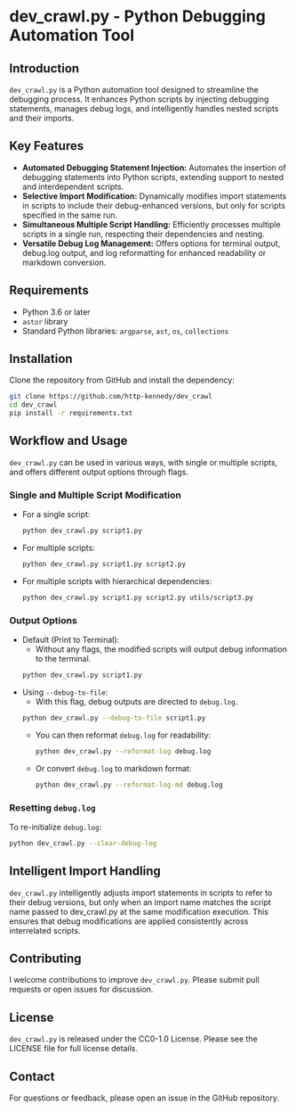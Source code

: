 # dev_crawl.py - Python Debugging Automation Tool

## Introduction
`dev_crawl.py` is a Python automation tool designed to streamline the debugging process. It enhances Python scripts by injecting debugging statements, manages debug logs, and intelligently handles nested scripts and their imports.

## Key Features
- **Automated Debugging Statement Injection:** Automates the insertion of debugging statements into Python scripts, extending support to nested and interdependent scripts.
- **Selective Import Modification:** Dynamically modifies import statements in scripts to include their debug-enhanced versions, but only for scripts specified in the same run.
- **Simultaneous Multiple Script Handling:** Efficiently processes multiple scripts in a single run, respecting their dependencies and nesting.
- **Versatile Debug Log Management:** Offers options for terminal output, debug.log output, and log reformatting for enhanced readability or markdown conversion.

## Requirements
- Python 3.6 or later
- `astor` library
- Standard Python libraries: `argparse`, `ast`, `os`, `collections`

## Installation
Clone the repository from GitHub and install the dependency:

```bash
git clone https://github.com/http-kennedy/dev_crawl
cd dev_crawl
pip install -r requirements.txt
```

## Workflow and Usage

`dev_crawl.py` can be used in various ways, with single or multiple scripts, and offers different output options through flags.

### Single and Multiple Script Modification
- For a single script:
  ```bash
  python dev_crawl.py script1.py
  ```
- For multiple scripts:
  ```bash
  python dev_crawl.py script1.py script2.py
  ```
- For multiple scripts with hierarchical dependencies:
  ```bash
  python dev_crawl.py script1.py script2.py utils/script3.py
  ```

### Output Options
- Default (Print to Terminal):
  - Without any flags, the modified scripts will output debug information to the terminal.
  ```bash
  python dev_crawl.py script1.py
  ```
- Using `--debug-to-file`:
  - With this flag, debug outputs are directed to `debug.log`.
  ```bash
  python dev_crawl.py --debug-to-file script1.py
  ```
  - You can then reformat `debug.log` for readability:
    ```bash
    python dev_crawl.py --reformat-log debug.log
    ```
  - Or convert `debug.log` to markdown format:
    ```bash
    python dev_crawl.py --reformat-log-md debug.log
    ```

### Resetting `debug.log`
To re-initialize `debug.log`:
```bash
python dev_crawl.py --clear-debug-log
```

## Intelligent Import Handling
`dev_crawl.py` intelligently adjusts import statements in scripts to refer to their debug versions, but only when an import name matches the script name passed to dev_crawl.py at the same modification execution. This ensures that debug modifications are applied consistently across interrelated scripts.

## Contributing
I welcome contributions to improve `dev_crawl.py`. Please submit pull requests or open issues for discussion.

## License
`dev_crawl.py` is released under the CC0-1.0 License. Please see the LICENSE file for full license details.

## Contact
For questions or feedback, please open an issue in the GitHub repository.

